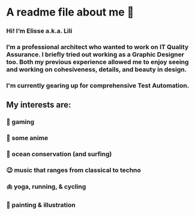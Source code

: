 # A readme file about me 🌻

### Hi! I’m Elisse a.k.a. Lili

### I’m a professional architect who wanted to work on IT Quality Assurance. I briefly tried out working as a Graphic Designer too. Both my previous experience allowed me to enjoy seeing and working on cohesiveness, details, and beauty in design.

### I'm currently gearing up for comprehensive Test Automation.

## My interests are:
### 🦄 gaming
### 🍿 some anime
### 🌊 ocean conservation (and surfing)
### 😉 music that ranges from classical to techno
### 🫁 yoga, running, & cycling
### 🎨 painting & illustration
